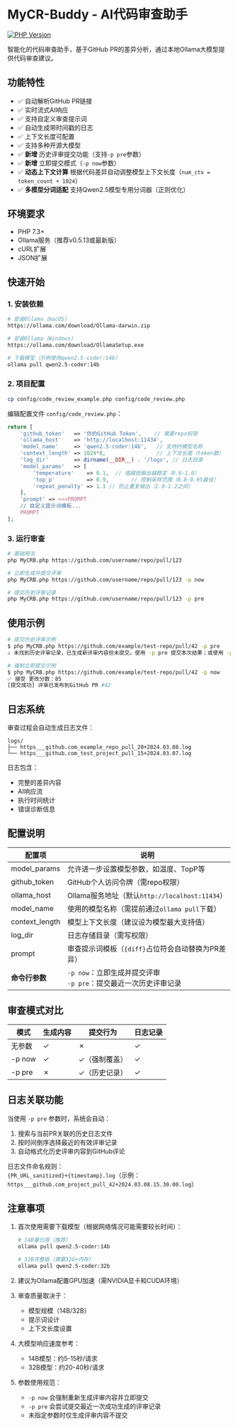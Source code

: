 # MyCR-Buddy - AI代码审查助手

[![PHP Version](https://img.shields.io/badge/PHP-7.3%2B-blue.svg)](https://php.net/)

智能化的代码审查助手，基于GitHub PR的差异分析，通过本地Ollama大模型提供代码审查建议。

## 功能特性

- ✅ 自动解析GitHub PR链接
- ✅ 实时流式AI响应
- ✅ 支持自定义审查提示词
- ✅ 自动生成带时间戳的日志
- ✅ 上下文长度可配置
- ✅ 支持多种开源大模型
- ✅ **新增** 历史评审提交功能（支持`-p pre`参数）
- ✅ **新增** 立即提交模式（`-p now`参数）
- ✅ **动态上下文计算**    根据代码差异自动调整模型上下文长度（`num_ctx = token_count + 1024`）
- ✅ **多模型分词适配**    支持Qwen2.5模型专用分词器（正则优化）

## 环境要求

- PHP 7.3+
- Ollama服务（推荐v0.5.13或最新版）
- cURL扩展
- JSON扩展

## 快速开始

### 1. 安装依赖

```bash
# 安装Ollama（macOS）
https://ollama.com/download/Ollama-darwin.zip

# 安装Ollama（Windows）
https://ollama.com/download/OllamaSetup.exe

# 下载模型（示例使用qwen2.5-coder:14b）
ollama pull qwen2.5-coder:14b
```

### 2. 项目配置

```bash
cp config/code_review_example.php config/code_review.php
```

编辑配置文件 `config/code_review.php`：

```php
return [
    'github_token'   => '你的GitHub Token',    // 需要repo权限
    'ollama_host'    => 'http://localhost:11434',
    'model_name'     => 'qwen2.5-coder:14b',   // 支持的模型名称
    'context_length' => 1024*8,                // 上下文长度（token数）
    'log_dir'        => dirname(__DIR__) . '/logs', // 日志目录
    'model_params'   => [
        'temperature'    => 0.1,  // 值越低输出越稳定（0.0-1.0）
        'top_p'          => 0.9,       // 控制采样范围（0.8-0.95最佳）
        'repeat_penalty' => 1.1 // 防止重复输出（1.0-1.2之间）
    ],
    'prompt' => <<<PROMPT
    // 自定义提示词模板...
    PROMPT
];
```

### 3. 运行审查

```bash
# 基础用法
php MyCRB.php https://github.com/username/repo/pull/123

# 立即生成并提交评审
php MyCRB.php https://github.com/username/repo/pull/123 -p now

# 提交历史评审记录
php MyCRB.php https://github.com/username/repo/pull/123 -p pre
```

## 使用示例

```bash
# 提交历史评审示例
$ php MyCRB.php https://github.com/example/test-repo/pull/42 -p pre
⚠️ 未找到历史评审记录，已生成新评审内容但未提交。使用 -p pre 提交本次结果；或使用 -p now 重新生成并提交

# 强制立即提交示例
$ php MyCRB.php https://github.com/example/test-repo/pull/42 -p now
✅ 接受 更改分数：85
[提交成功] 评审已发布到GitHub PR #42
```

## 日志系统

审查过程会自动生成日志文件：

```
logs/
├── https___github.com_example_repo_pull_20+2024.03.08.log
└── https___github.com_test_project_pull_15+2024.03.07.log
```

日志包含：

- 完整的差异内容
- AI响应流
- 执行时间统计
- 错误诊断信息

## 配置说明

| 配置项            | 说明                                          |
|----------------|---------------------------------------------|
| model_params   | 允许进一步设置模型参数，如温度、TopP等                       |
| github_token   | GitHub个人访问令牌（需repo权限）                       |
| ollama_host    | Ollama服务地址（默认`http://localhost:11434`）      |
| model_name     | 使用的模型名称（需提前通过`ollama pull`下载）               |
| context_length | 模型上下文长度（建议设为模型最大支持值）                        |
| log_dir        | 日志存储目录（需写权限）                                |
| prompt         | 审查提示词模板（`{diff}`占位符会自动替换为PR差异）              |
| **命令行参数**      | `-p now`：立即生成并提交评审<br>`-p pre`：提交最近一次历史评审记录 |

## 审查模式对比

| 模式     | 生成内容 | 提交行为    | 日志记录 |
|--------|------|---------|------|
| 无参数    | ✓    | ✗       | ✓    |
| -p now | ✓    | ✓（强制覆盖） | ✓    |
| -p pre | ✗    | ✓（历史记录） | ✓    |

## 日志关联功能

当使用 `-p pre` 参数时，系统会自动：

1. 搜索与当前PR关联的历史日志文件
2. 按时间倒序选择最近的有效评审记录
3. 自动格式化历史评审内容到GitHub评论

日志文件命名规则：  
`{PR_URL_sanitized}+{timestamp}.log`（示例：`https___github.com_project_pull_42+2024.03.08.15.30.00.log`）

## 注意事项

1. 首次使用需要下载模型（根据网络情况可能需要较长时间）：
   ```bash
   # 14B量化版（推荐）
   ollama pull qwen2.5-coder:14b
   
   # 32B完整版（需要32G+内存）
   ollama pull qwen2.5-coder:32b
   ```

2. 建议为Ollama配置GPU加速（需NVIDIA显卡和CUDA环境）

3. 审查质量取决于：
    - 模型规模（14B/32B）
    - 提示词设计
    - 上下文长度设置

4. 大模型响应速度参考：
    - 14B模型：约5-15秒/请求
    - 32B模型：约20-40秒/请求

5. 参数使用规范：
    - `-p now` 会强制重新生成评审内容并立即提交
    - `-p pre` 会尝试提交最近一次成功生成的评审记录
    - 未指定参数时仅生成评审内容不提交
